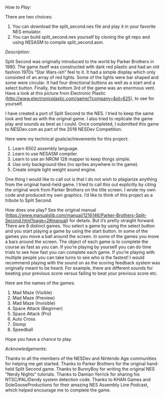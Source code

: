 *How to Play:*

There are two choices:
1. You can download the split_second.nes file and play it in your favorite NES emulator.
2. You can build split_second.nes yourself by cloning the git repo and using NESASM to compile split_second.asm.


*Description:*

Split Second was originally introduced to the world by Parker Brothers in 1980.  The game itself was constructed with dark red plastic and had an old fashion 1970s “Star Wars-ish” feel to it. It had a simple display which only consisted of an array of red lights. Some of the lights were bar shaped and some were circular. It had four directional buttons as well as a start and a select button. Finally, the bottom 3rd of the game was an enormous vent.  Have a look at this picture from Electronic Plastic (http://www.electronicplastic.com/game/?company=&id=625), to see for yourself.

I have created a port of Split Second to the NES. I tried to keep the same look and feel as with the original game. I also tried to replicate the game play and sounds as best as I could. Once completed, I submitted this game to NESDev.com as part of the 2018 NESDev Competition.

Here were my technical goals/achievements for this project:
1. Learn 6502 assembly language.
2. Learn to use NESASM compiler.
3. Learn to use an NROM 128 mapper to keep things simple.
4. Use only background tiles (no sprites anywhere in the game).
5. Create simple light weight sound engine.

One thing I would like to call out is that I do not wish to plagiarize anything from the original hand-held game. I tried to call this out explicitly by citing the original work from Parker Brothers on the title screen. I wrote my own code and produced my own graphics. I’d like to think of this project as a tribute to Split Second.

How does one play? See the original manual (https://www.manualslib.com/manual/1216146/Parker-Brothers-Split-Second.html?page=2#manual) for details. But it’s pretty straight forward. There are 8 distinct games. You select a game by using the select button and you start playing a game by using the start button. In some of the games you move a ball around the screen. In some of the games you move a bars around the screen. The object of each game is to complete the course as fast as you can. If you’re playing by yourself you can do time trials to see how fast you can complete each game. If you’re playing with multiple people you can take turns to see who is the fastest! I would recommend playing with the sound on as the scoring feedback system was originally meant to be heard. For example, there are different sounds for beating your previous score versus failing to beat your previous score etc. 

Here are the names of the games:
1. Mad Maze (Visible)
2. Mad Maze (Preview)
3. Mad Maze (Invisible)
4. Space Attack (Beginner)
5. Space Attack (Pro)
6. Auto Cross
7. Stomp
8. Speedball

Hope you have a chance to play. 

*Acknowledgements:*

Thanks to all the members of the NESDev and Nintendo Age communities for helping me get started.
Thanks to Parker Brothers for the original hand-held Split Second game.
Thanks to BunnyBoy for writing the original NES "Nerdy Nights" tutorials.
Thanks to Damian Yerrick for sharing his NTSC/PAL/Dendy system detection code.
Thanks to KHAN Games and SoleGooseProductions for their amazing NES Assembly Line Podcast, which helped encourage me to complete the game.
